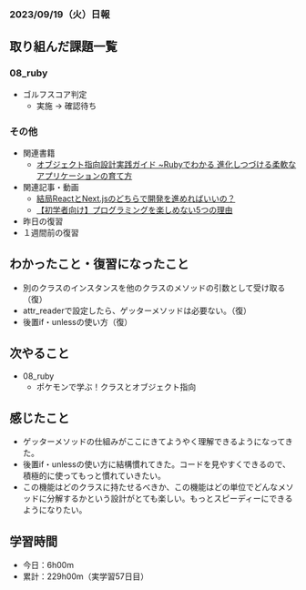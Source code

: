 ### 2023/09/19（火）日報
## 取り組んだ課題一覧

### 08_ruby
  - ゴルフスコア判定
    - 実施 -> 確認待ち

### その他
<!-- - 模写コーディング
  - [作って学ぶコーディング学習サイト](https://code-step.com/)
    - [【入門編】recipemenu](https://github.com/imahoritatsuki/copyingCoding/tree/main/introductory-recipemenu/output) -->
<!-- - ブログ執筆
  - [Ruby コマンドラインで指定したオプションや引数を扱う「optparse」ライブラリ](https://tatsuki-ju.hatenablog.com/entry/2023/09/16/174148) -->
- 関連書籍
  - [オブジェクト指向設計実践ガイド ~Rubyでわかる 進化しつづける柔軟なアプリケーションの育て方](https://amzn.asia/d/4QTPuwJ)
- 関連記事・動画
  - [結局ReactとNext.jsのどちらで開発を進めればいいの？](https://qiita.com/hiroki-yama-1118/items/b3388c5dcb155e2e367d)
  - [【初学者向け】プログラミングを楽しめない5つの理由](https://youtu.be/BoCd7_LMV-0?feature=shared)
- 昨日の復習
- １週間前の復習

## わかったこと・復習になったこと
  - 別のクラスのインスタンスを他のクラスのメソッドの引数として受け取る（復）
  - attr_readerで設定したら、ゲッターメソッドは必要ない。（復）
  - 後置if・unlessの使い方（復）
## 次やること
- 08_ruby
  - ポケモンで学ぶ！クラスとオブジェクト指向

## 感じたこと
- ゲッターメソッドの仕組みがここにきてようやく理解できるようになってきた。
- 後置if・unlessの使い方に結構慣れてきた。コードを見やすくできるので、積極的に使ってもっと慣れていきたい。
- この機能はどのクラスに持たせるべきか、この機能はどの単位でどんなメソッドに分解するかという設計がとても楽しい。もっとスピーディーにできるようになりたい。

## 学習時間
- 今日：6h00m
- 累計：229h00m（実学習57日目）

